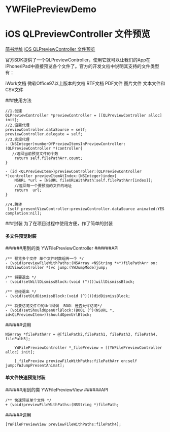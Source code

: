 # YWFilePreviewDemo
# iOS QLPreviewController 文件预览

[简书地址](http://www.jianshu.com/p/85562c66648b)
[iOS QLPreviewController 文件预览](http://www.jianshu.com/p/85562c66648b)

官方SDK提供了一个QLPreviewController，使用它就可以让我们的App在iPhone/iPad中直接预览各个文件了。官方的开发文档中说明其支持的文件类型有：

iWork文档
微软Office97以上版本的文档
RTF文档
PDF文件
图片文件
文本文件和CSV文件

###使用方法
```
//1.创建
QLPreviewController *previewController = [[QLPreviewController alloc] init];
//2.设置代理
previewController.dataSource = self;
previewController.delegate = self;
//3.实现代理
- (NSInteger)numberOfPreviewItemsInPreviewController:(QLPreviewController *)controller{
   //返回当前预览文件的个数
    return self.filePathArr.count;
}

- (id <QLPreviewItem>)previewController:(QLPreviewController *)controller previewItemAtIndex:(NSInteger)index{
    NSURL *url = [NSURL fileURLWithPath:self.filePathArr[index]];
    //返回每一个要预览的文件的地址
    return  url;
}

//4.跳转
 [self presentViewController:previewController.dataSource animated:YES completion:nil];

```

###封装
为了在项目过程中使用方便，作了简单的封装
#### 多文件预览封装
######用到的类 YWFilePreviewController
######API
```
/** 预览多个文件 单个文件时数组传一个 */
- (void)previewFileWithPaths:(NSArray <NSString *>*)filePathArr on:(UIViewController *)vc jump:(YWJumpMode)jump;

/** 将要退出 */
- (void)setWillDismissBlock:(void (^)())willDismissBlock;

/** 已经退出 */
- (void)setDidDismissBlock:(void (^)())didDismissBlock;

/** 将要访问文件中的Url回调  BOOL 是否允许访问*/
- (void)setShouldOpenUrlBlock:(BOOL (^)(NSURL *, id<QLPreviewItem>))shouldOpenUrlBlock;
```
######调用
```
NSArray *filePathArr = @[filePath2,filePath1, filePath3, filePath4, filePath5];
    
    YWFilePreviewController *_filePreview = [[YWFilePreviewController alloc] init];

    [_filePreview previewFileWithPaths:filePathArr on:self jump:YWJumpPresentAnimat];
```

#### 单文件快速预览封装
######用到的类 YWFilePreviewView
######API
```
/** 快速预览单个文件 */
+ (void)previewFileWithPaths:(NSString *)filePath;
```
######调用
```
[YWFilePreviewView previewFileWithPaths:filePath4];
```


